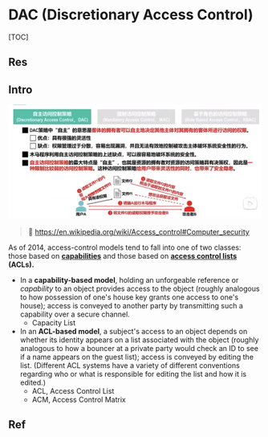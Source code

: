 # DAC (Discretionary Access Control)

[TOC]



## Res


## Intro
![](../../../../../../../Assets/Pics/Screenshot%202023-03-26%20at%205.32.06%20PM.png)


> 🔗 https://en.wikipedia.org/wiki/Access_control#Computer_security

As of 2014, access-control models tend to fall into one of two classes: those based on [**capabilities**](https://en.wikipedia.org/wiki/Capability-based_security) and those based on **[access control lists](https://en.wikipedia.org/wiki/Access_control_lists) (ACLs).**

- In a **capability-based model**, holding an unforgeable reference or *capability* to an object provides access to the object (roughly analogous to how possession of one's house key grants one access to one's house); access is conveyed to another party by transmitting such a capability over a secure channel.
	- Capacity List
- In an **ACL-based model**, a subject's access to an object depends on whether its identity appears on a list associated with the object (roughly analogous to how a bouncer at a private party would check an ID to see if a name appears on the guest list); access is conveyed by editing the list. (Different ACL systems have a variety of different conventions regarding who or what is responsible for editing the list and how it is edited.)
	- ACL, Access Control List
	- ACM, Access Control Matrix



## Ref

